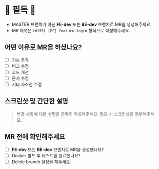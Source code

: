 # 🚨 필독 🚨
- MASTER 브랜치가 아닌 **FE-dev** 또는 **BE-dev** 브랜치로 MR을 생성해주세요.
- MR 제목은 `(#153) [BE] feature-login` 형식으로 작성해주세요.


## 어떤 이유로 MR을 하셨나요?
- [ ] 기능 추가
- [ ] 버그 수정
- [ ] 코드 개선
- [ ] 문서 수정
- [ ] 기타 사소한 수정

## 스크린샷 및 간단한 설명
> 변경 사항에 대한 설명을 간략히 작성해주세요. 필요 시 스크린샷을 첨부해주세요.

## MR 전에 확인해주세요
- [ ] **FE-dev** 또는 **BE-dev** 브랜치로 MR을 생성했나요?
- [ ] Docker 빌드 후 테스트를 완료했나요?
- [ ] Delete branch 설정을 해주세요.
